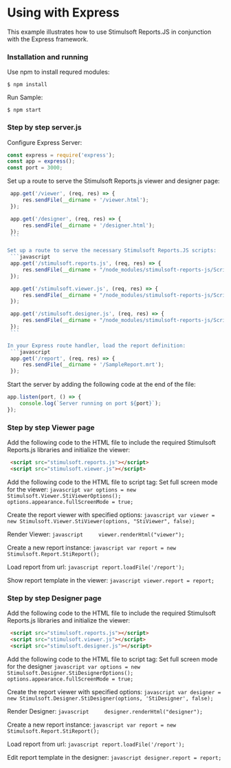 # Using with Express

This example illustrates how to use Stimulsoft Reports.JS in conjunction with the Express framework.

### Installation and running
Use npm to install requred modules:

    $ npm install

Run Sample:

    $ npm start

### Step by step server.js

Configure Express Server:
   ```javascript
   const express = require('express');
   const app = express();
   const port = 3000;
   ```
   
Set up a route to serve the Stimulsoft Reports.js viewer and designer page:
   ```javascript
    app.get('/viewer', (req, res) => {
        res.sendFile(__dirname + '/viewer.html');
    });

    app.get('/designer', (req, res) => {
        res.sendFile(__dirname + '/designer.html');
    });
    ```

Set up a route to serve the necessary Stimulsoft Reports.JS scripts:
    ```javascript
    app.get('/stimulsoft.reports.js', (req, res) => {
        res.sendFile(__dirname + "/node_modules/stimulsoft-reports-js/Scripts/stimulsoft.reports.js");
    });

    app.get('/stimulsoft.viewer.js', (req, res) => {
        res.sendFile(__dirname + "/node_modules/stimulsoft-reports-js/Scripts/stimulsoft.viewer.js");
    });

    app.get('/stimulsoft.designer.js', (req, res) => {
        res.sendFile(__dirname + "/node_modules/stimulsoft-reports-js/Scripts/stimulsoft.designer.js");
    });
    ```

In your Express route handler, load the report definition:
    ```javascript
    app.get('/report', (req, res) => {
        res.sendFile(__dirname + '/SampleReport.mrt');
    });
   ```

Start the server by adding the following code at the end of the file:
   ```javascript
   app.listen(port, () => {
       console.log(`Server running on port ${port}`);
   });
   ```

### Step by step Viewer page
Add the following code to the HTML file to include the required Stimulsoft Reports.js libraries and initialize the viewer:
   ```html
    <script src="stimulsoft.reports.js"></script>
    <script src="stimulsoft.viewer.js"></script>
   ```

Add the following code to the HTML file to script tag:
Set full screen mode for the viewer:
    ```javascript
    var options = new Stimulsoft.Viewer.StiViewerOptions();
    options.appearance.fullScreenMode = true;
    ```

Create the report viewer with specified options:
    ```javascript
    var viewer = new Stimulsoft.Viewer.StiViewer(options, "StiViewer", false);
    ```

Render Viewer:
    ```javascript    
    viewer.renderHtml("viewer");
    ```

Create a new report instance:
    ```javascript
    var report = new Stimulsoft.Report.StiReport();
    ```

Load report from url:
    ```javascript
    report.loadFile('/report');
    ```

Show report template in the viewer:
    ```javascript
    viewer.report = report;
    ```

### Step by step Designer page
Add the following code to the HTML file to include the required Stimulsoft Reports.js libraries and initialize the viewer:
   ```html
    <script src="stimulsoft.reports.js"></script>
    <script src="stimulsoft.viewer.js"></script>
    <script src="stimulsoft.designer.js"></script>
   ```

Add the following code to the HTML file to script tag:
Set full screen mode for the designer
    ```javascript
    var options = new Stimulsoft.Designer.StiDesignerOptions();
    options.appearance.fullScreenMode = true;
    ```

Create the report viewer with specified options:
    ```javascript
    var designer = new Stimulsoft.Designer.StiDesigner(options, 'StiDesigner', false);
    ```

Render Designer:
    ```javascript    
    designer.renderHtml("designer");
    ```

Create a new report instance:
    ```javascript
    var report = new Stimulsoft.Report.StiReport();
    ```

Load report from url:
    ```javascript
    report.loadFile('/report');
    ```

Edit report template in the designer:
    ```javascript
    designer.report = report;
    ```